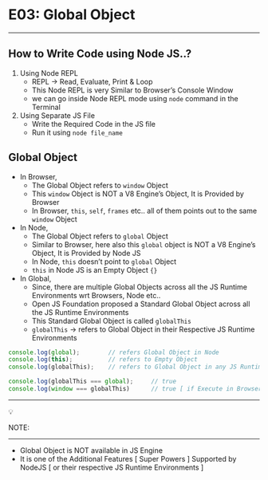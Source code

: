 # E03: Global Object

---

## How to Write Code using Node JS..?

1. Using Node REPL
    - REPL → Read, Evaluate, Print & Loop
    - This Node REPL is very Similar to Browser’s Console Window
    - we can go inside Node REPL  mode using `node` command in the Terminal
2. Using Separate JS File
    - Write the Required Code in the JS file
    - Run it using `node file_name`

## Global Object

- In Browser,
    - The Global Object refers to `window` Object
    - This `window` Object is NOT a V8 Engine’s Object, It is Provided by Browser
    - In Browser, `this`, `self`, `frames` etc.. all of them points out to the same `window` Object
- In Node,
    - The Global Object refers to `global` Object
    - Similar to Browser, here also this `global` object is NOT a V8 Engine’s Object, It is Provided by Node JS
    - In Node, `this` doesn’t point to `global` Object
    - `this` in Node JS is an Empty Object `{}`
- In Global,
    - Since, there are multiple Global Objects across all the JS Runtime Environments wrt Browsers, Node etc..
    - Open JS Foundation proposed a Standard Global Object across all the JS Runtime Environments
    - This Standard Global Object is called `globalThis`
    - `globalThis` → refers to Global Object in their Respective JS Runtime Environments

```jsx
console.log(global);        // refers Global Object in Node
console.log(this);          // refers to Empty Object
console.log(globalThis);    // refers to Global Object in any JS Runtime Environment

console.log(globalThis === global);     // true
console.log(window === globalThis)      // true [ if Execute in Browser ]
```

---

<aside>
💡

NOTE:

---

- Global Object is NOT available in JS Engine
- It is one of the Additional Features [ Super Powers ] Supported by NodeJS [ or their respective JS Runtime Environments ]
</aside>